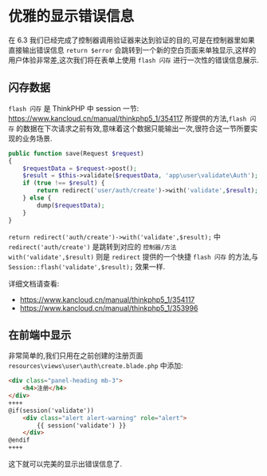 # 优雅的显示错误信息

在 6.3 我们已经完成了控制器调用验证器来达到验证的目的,可是在控制器里如果直接输出错误信息 `return $error` 会跳转到一个新的空白页面来单独显示,这样的用户体验非常差,这次我们将在表单上使用 `flash 闪存` 进行一次性的错误信息展示.

## 闪存数据

`flash 闪存` 是 ThinkPHP 中 session 一节: https://www.kancloud.cn/manual/thinkphp5_1/354117 所提供的方法,`flash 闪存` 的数据在下次请求之前有效,意味着这个数据只能输出一次,很符合这一节所要实现的业务场景.

~~~~ php
public function save(Request $request)
{
    $requestData = $request->post();
    $result = $this->validate($requestData, 'app\user\validate\Auth');
    if (true !== $result) {
        return redirect('user/auth/create')->with('validate',$result);
    } else {
        dump($requestData);
    }
}
~~~~

`return redirect('auth/create')->with('validate',$result);` 中 `redirect('auth/create')` 是跳转到对应的 `控制器/方法`  
`with('validate',$result)` 则是 `redirect` 提供的一个快捷 `flash 闪存` 的方法,与 `Session::flash('validate',$result);` 效果一样.

详细文档请查看:

* https://www.kancloud.cn/manual/thinkphp5_1/354117
* https://www.kancloud.cn/manual/thinkphp5_1/353996

## 在前端中显示

非常简单的,我们只用在之前创建的注册页面 `resources\views\user\auth\create.blade.php` 中添加:

~~~~ html
<div class="panel-heading mb-3">
    <h4>注册</h4>
</div>
++++
@if(session('validate'))
    <div class="alert alert-warning" role="alert">
        {{ session('validate') }}
    </div>
@endif
++++
~~~~

这下就可以完美的显示出错误信息了.